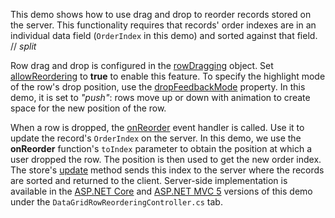 This demo shows how to use drag and drop to reorder records stored on the server. This functionality requires that records' order indexes are in an individual data field (`OrderIndex` in this demo) and sorted against that field.
// _split_

Row drag and drop is configured in the [rowDragging][5] object. Set [allowReordering][2] to **true** to enable this feature. To specify the highlight mode of the row's drop position, use the [dropFeedbackMode][6] property. In this demo, it is set to *"push"*: rows move up or down with animation to create space for the new position of the row.

When a row is dropped, the [onReorder][0] event handler is called. Use it to update the record's `OrderIndex` on the server. In this demo, we use the **onReorder** function's `toIndex` parameter to obtain the position at which a user dropped the row. The position is then used to get the new order index. The store's [update][1] method sends this index to the server where the records are sorted and returned to the client. Server-side implementation is available in the [ASP.NET Core][3] and [ASP.NET MVC 5][4] versions of this demo under the `DataGridRowReorderingController.cs` tab.

[0]: /Documentation/ApiReference/UI_Components/dxDataGrid/Configuration/rowDragging/#onReorder
[1]: /Documentation/ApiReference/Data_Layer/CustomStore/Configuration/#update
[2]: /Documentation/ApiReference/UI_Components/dxDataGrid/Configuration/rowDragging/#allowReordering
[3]: https://demos.devexpress.com/ASPNetCore//Demo/DataGrid/RemoteReordering/
[4]: https://demos.devexpress.com/ASPNetMvc/Demo/DataGrid/RemoteReordering/
[5]: /Documentation/ApiReference/UI_Components/dxDataGrid/Configuration/rowDragging/
[6]: /Documentation/ApiReference/UI_Components/dxDataGrid/Configuration/rowDragging/#dropFeedbackMode
